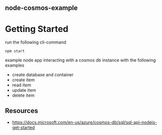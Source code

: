 node-cosmos-example
---

# Getting Started

run the following cli-command
```shell
npm start
```

example node app interacting with a cosmos db instance with the following examples
- create database and container
- create item
- read item
- update item
- delete item

## Resources
- https://docs.microsoft.com/en-us/azure/cosmos-db/sql/sql-api-nodejs-get-started
